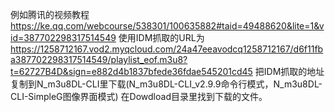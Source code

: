 例如腾讯的视频教程
https://ke.qq.com/webcourse/538301/100635882#taid=49488620&lite=1&vid=387702298317514549
使用IDM抓取的URL为
https://1258712167.vod2.myqcloud.com/24a47eeavodcq1258712167/d6f11fba387702298317514549/playlist_eof.m3u8?t=62727B4D&sign=e882d4b1837bfede36fdae545201cd45
把IDM抓取的地址复制到N_m3u8DL-CLI里下载(N_m3u8DL-CLI_v2.9.9命令行模式，N_m3u8DL-CLI-SimpleG图像界面模式)
在Dowdload目录里找到下载的文件。
